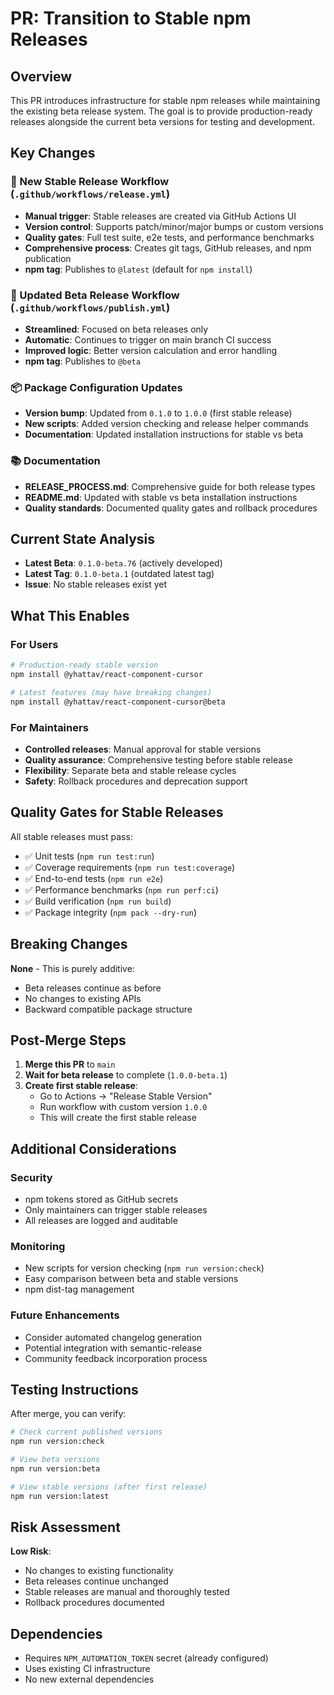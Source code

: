 # PR: Transition to Stable npm Releases

## Overview

This PR introduces infrastructure for stable npm releases while maintaining the existing beta release system. The goal is to provide production-ready releases alongside the current beta versions for testing and development.

## Key Changes

### 🚀 New Stable Release Workflow (`.github/workflows/release.yml`)
- **Manual trigger**: Stable releases are created via GitHub Actions UI
- **Version control**: Supports patch/minor/major bumps or custom versions
- **Quality gates**: Full test suite, e2e tests, and performance benchmarks
- **Comprehensive process**: Creates git tags, GitHub releases, and npm publication
- **npm tag**: Publishes to `@latest` (default for `npm install`)

### 🔄 Updated Beta Release Workflow (`.github/workflows/publish.yml`)
- **Streamlined**: Focused on beta releases only
- **Automatic**: Continues to trigger on main branch CI success
- **Improved logic**: Better version calculation and error handling
- **npm tag**: Publishes to `@beta`

### 📦 Package Configuration Updates
- **Version bump**: Updated from `0.1.0` to `1.0.0` (first stable release)
- **New scripts**: Added version checking and release helper commands
- **Documentation**: Updated installation instructions for stable vs beta

### 📚 Documentation
- **RELEASE_PROCESS.md**: Comprehensive guide for both release types
- **README.md**: Updated with stable vs beta installation instructions
- **Quality standards**: Documented quality gates and rollback procedures

## Current State Analysis

- **Latest Beta**: `0.1.0-beta.76` (actively developed)
- **Latest Tag**: `0.1.0-beta.1` (outdated latest tag)
- **Issue**: No stable releases exist yet

## What This Enables

### For Users
```bash
# Production-ready stable version
npm install @yhattav/react-component-cursor

# Latest features (may have breaking changes)
npm install @yhattav/react-component-cursor@beta
```

### For Maintainers
- **Controlled releases**: Manual approval for stable versions
- **Quality assurance**: Comprehensive testing before stable release
- **Flexibility**: Separate beta and stable release cycles
- **Safety**: Rollback procedures and deprecation support

## Quality Gates for Stable Releases

All stable releases must pass:
- ✅ Unit tests (`npm run test:run`)
- ✅ Coverage requirements (`npm run test:coverage`)
- ✅ End-to-end tests (`npm run e2e`)
- ✅ Performance benchmarks (`npm run perf:ci`)
- ✅ Build verification (`npm run build`)
- ✅ Package integrity (`npm pack --dry-run`)

## Breaking Changes

**None** - This is purely additive:
- Beta releases continue as before
- No changes to existing APIs
- Backward compatible package structure

## Post-Merge Steps

1. **Merge this PR** to `main`
2. **Wait for beta release** to complete (`1.0.0-beta.1`)
3. **Create first stable release**:
   - Go to Actions → "Release Stable Version"
   - Run workflow with custom version `1.0.0`
   - This will create the first stable release

## Additional Considerations

### Security
- npm tokens stored as GitHub secrets
- Only maintainers can trigger stable releases
- All releases are logged and auditable

### Monitoring
- New scripts for version checking (`npm run version:check`)
- Easy comparison between beta and stable versions
- npm dist-tag management

### Future Enhancements
- Consider automated changelog generation
- Potential integration with semantic-release
- Community feedback incorporation process

## Testing Instructions

After merge, you can verify:
```bash
# Check current published versions
npm run version:check

# View beta versions
npm run version:beta

# View stable versions (after first release)
npm run version:latest
```

## Risk Assessment

**Low Risk**:
- No changes to existing functionality
- Beta releases continue unchanged
- Stable releases are manual and thoroughly tested
- Rollback procedures documented

## Dependencies

- Requires `NPM_AUTOMATION_TOKEN` secret (already configured)
- Uses existing CI infrastructure
- No new external dependencies